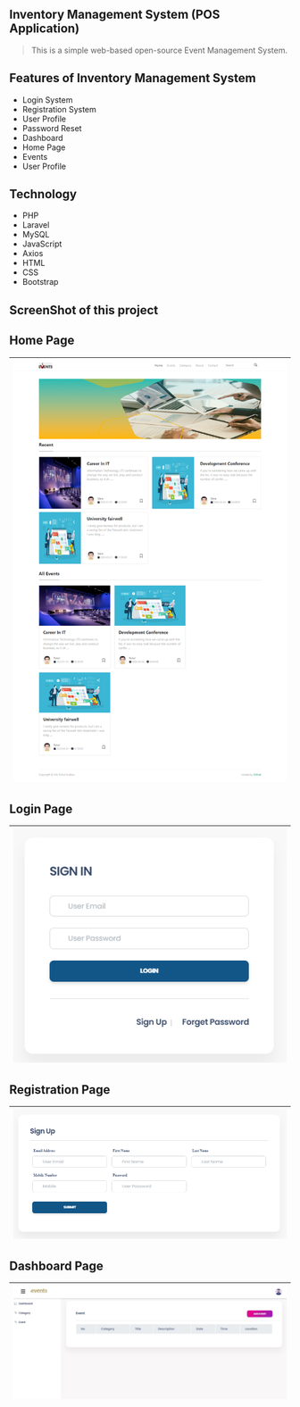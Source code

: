 ## Inventory Management System (POS Application)
<blockquote><p>This is a simple web-based open-source Event Management System.</p></blockquote>

## Features of Inventory Management System
<ul>
    <li>Login System</li>
    <li>Registration System</li>
    <li>User Profile</li>
    <li>Password Reset</li>
    <li>Dashboard</li>
    <li>Home Page</li>
    <li>Events</li>
    <li>User Profile</li>
</ul>

## Technology
<ul>
    <li>PHP</li>
    <li>Laravel</li>
    <li>MySQL</li>
    <li>JavaScript</li>
    <li>Axios</li>
    <li>HTML</li>
    <li>CSS</li>
    <li>Bootstrap</li>
</ul>

## ScreenShot of this project

## Home Page
<table>
    <thead>
        <tr>
            <th>
                <img src="screenshots/homepage.png" alt="home-page ss">
            </th>
        </tr>
    </thead>
</table>

## Login Page
<table>
    <thead>
        <tr>
            <th>
                <img src="screenshots/signin.png" alt="signin-page ss">
            </th>
        </tr>
    </thead>
</table>

## Registration Page
<table>
    <thead>
        <tr>
            <th>
                <img src="screenshots/signUp.png" alt="signUp-page ss">
            </th>
        </tr>
    </thead>
</table>


## Dashboard Page
<table>
    <thead>
        <tr>
            <th>
                <img src="screenshots/das.jpg" alt="dashboard-page ss">
            </th>
        </tr>
    </thead>
</table>
